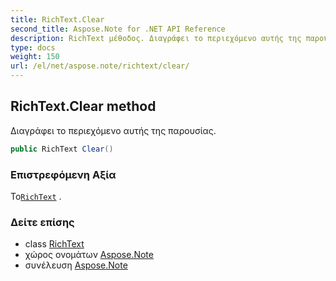 ```yaml
---
title: RichText.Clear
second_title: Aspose.Note for .NET API Reference
description: RichText μέθοδος. Διαγράφει το περιεχόμενο αυτής της παρουσίας.
type: docs
weight: 150
url: /el/net/aspose.note/richtext/clear/
---
```

## RichText.Clear method

Διαγράφει το περιεχόμενο αυτής της παρουσίας.

```csharp
public RichText Clear()
```

### Επιστρεφόμενη Αξία

Το[`RichText`](../) .

### Δείτε επίσης

* class [RichText](../)
* χώρος ονομάτων [Aspose.Note](../../richtext/)
* συνέλευση [Aspose.Note](../../../)


